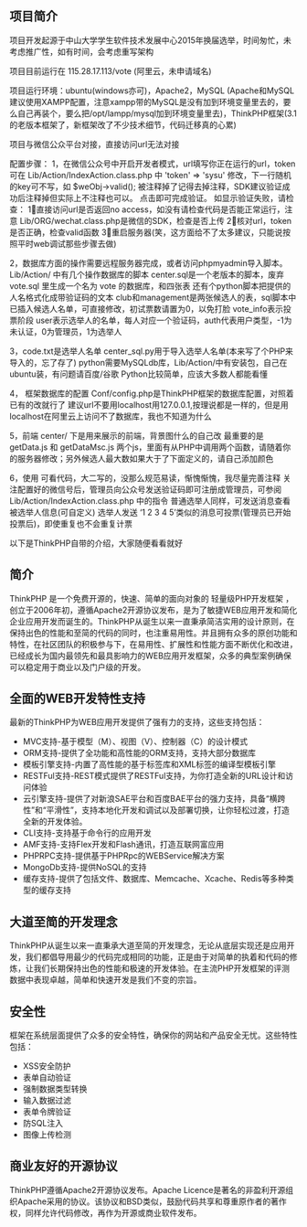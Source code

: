 ﻿## 项目简介

项目开发起源于中山大学学生软件技术发展中心2015年换届选举，时间匆忙，未考虑推广性，如有时间，会考虑重写架构

项目目前运行在 115.28.17.113/vote  (阿里云，未申请域名)

项目运行环境：ubuntu(windows亦可)，Apache2，MySQL (Apache和MySQL建议使用XAMPP配置，注意xampp带的MySQL是没有加到环境变量里去的，要么自己再装个，要么把/opt/lampp/mysql加到环境变量里去)，ThinkPHP框架(3.1的老版本框架了，新框架改了不少技术细节，代码迁移真的心累)

项目与微信公众平台对接，直接访问url无法对接

配置步骤：
1，在微信公众号中开启开发者模式，url填写你正在运行的url，token可在 Lib/Action/IndexAction.class.php 中
'token' => 'sysu'
修改，下一行随机的key可不写，如
$weObj->valid();
被注释掉了记得去掉注释，SDK建议验证成功后注释掉但实际上不注释也可以。
点击即可完成验证。
如显示验证失败，请检查：
1⃣️直接访问url是否返回no access，如没有请检查代码是否能正常运行，注意 Lib/ORG/wechat.class.php是微信的SDK，检查是否上传
2⃣️核对url，token是否正确，检查valid函数
3⃣️重启服务器(笑，这方面给不了太多建议，只能说按照平时web调试那些步骤去做)

2，数据库方面的操作需要远程服务器完成，或者访问phpmyadmin导入脚本。
Lib/Action/ 中有几个操作数据库的脚本
center.sql是一个老版本的脚本，废弃
vote.sql 里生成一个名为 vote 的数据库，和四张表
还有个python脚本把提供的人名格式化成带验证码的文本
club和management是两张候选人的表，sql脚本中已插入候选人名单，可直接修改，初试票数请置为0，以免打脸
vote_info表示投票阶段
user表示选举人的名单，每人对应一个验证码，auth代表用户类型，-1为未认证，0为管理员，1为选举人

3，code.txt是选举人名单
center_sql.py用于导入选举人名单(本来写了个PHP来导入的，忘了存了)
python需要MySQLdb库，Lib/Action/中有安装包，自己在ubuntu装，有问题请百度/谷歌
Python比较简单，应该大多数人都能看懂

4， 框架数据库的配置
Conf/config.php是ThinkPHP框架的数据库配置，对照着已有的改就行了
建议url不要用localhost用127.0.0.1,按理说都是一样的，但是用localhost在阿里云上访问不了数据库，我也不知道为什么


5，前端
center/ 下是用来展示的前端，背景图什么的自己改
最重要的是 getData.js 和 getDataMsc.js 两个js，里面有从PHP中调用两个函数，请随着你的服务器修改；另外候选人最大数如果大于了下面定义的，请自己添加颜色

6，使用
可看代码，大二写的，没那么规范易读，惭愧惭愧，我尽量完善注释
关注配置好的微信号后，管理员向公众号发送验证码即可注册成管理员，可参阅 Lib/Action/IndexAction.class.php 中的指令
普通选举人同样，可发送消息查看被选举人信息(可自定义)
选举人发送 ‘1 2 3 4 5’类似的消息可投票(管理员已开始投票后)，即使重复也不会重复计票

以下是ThinkPHP自带的介绍，大家随便看看就好

## 简介

ThinkPHP 是一个免费开源的，快速、简单的面向对象的 轻量级PHP开发框架 ，创立于2006年初，遵循Apache2开源协议发布，是为了敏捷WEB应用开发和简化企业应用开发而诞生的。ThinkPHP从诞生以来一直秉承简洁实用的设计原则，在保持出色的性能和至简的代码的同时，也注重易用性。并且拥有众多的原创功能和特性，在社区团队的积极参与下，在易用性、扩展性和性能方面不断优化和改进，已经成长为国内最领先和最具影响力的WEB应用开发框架，众多的典型案例确保可以稳定用于商业以及门户级的开发。

## 全面的WEB开发特性支持

最新的ThinkPHP为WEB应用开发提供了强有力的支持，这些支持包括：

*  MVC支持-基于模型（M）、视图（V）、控制器（C）的设计模式
*  ORM支持-提供了全功能和高性能的ORM支持，支持大部分数据库
*  模板引擎支持-内置了高性能的基于标签库和XML标签的编译型模板引擎
*  RESTFul支持-REST模式提供了RESTFul支持，为你打造全新的URL设计和访问体验
*  云引擎支持-提供了对新浪SAE平台和百度BAE平台的强力支持，具备“横跨性”和“平滑性”，支持本地化开发和调试以及部署切换，让你轻松过渡，打造全新的开发体验。
*  CLI支持-支持基于命令行的应用开发
*  AMF支持-支持Flex开发和Flash通讯，打造互联网富应用
*  PHPRPC支持-提供基于PHPRpc的WEBService解决方案
*  MongoDb支持-提供NoSQL的支持
*  缓存支持-提供了包括文件、数据库、Memcache、Xcache、Redis等多种类型的缓存支持

## 大道至简的开发理念

ThinkPHP从诞生以来一直秉承大道至简的开发理念，无论从底层实现还是应用开发，我们都倡导用最少的代码完成相同的功能，正是由于对简单的执着和代码的修炼，让我们长期保持出色的性能和极速的开发体验。在主流PHP开发框架的评测数据中表现卓越，简单和快速开发是我们不变的宗旨。

## 安全性

框架在系统层面提供了众多的安全特性，确保你的网站和产品安全无忧。这些特性包括：

*  XSS安全防护
*  表单自动验证
*  强制数据类型转换
*  输入数据过滤
*  表单令牌验证
*  防SQL注入
*  图像上传检测

## 商业友好的开源协议

ThinkPHP遵循Apache2开源协议发布。Apache Licence是著名的非盈利开源组织Apache采用的协议。该协议和BSD类似，鼓励代码共享和尊重原作者的著作权，同样允许代码修改，再作为开源或商业软件发布。
